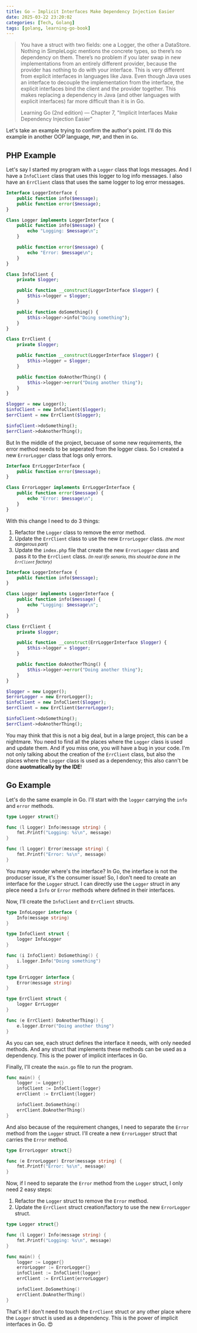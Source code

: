 ```yaml
---
title: Go — Implicit Interfaces Make Dependency Injection Easier
date: 2025-03-22 23:20:02 
categories: [Tech, Golang]
tags: [golang, learning-go-book]
---
```


> You have a struct with two fields: one a Logger, the other a DataStore. Nothing in SimpleLogic mentions the concrete types, so there’s no dependency on them. There’s no problem if you later swap in new implementations from an entirely different provider, because the provider has nothing to do with your interface. This is very different from explicit interfaces in languages like Java. Even though Java uses an interface to decouple the implementation from the interface, the explicit interfaces bind the client and the provider together. This makes replacing a dependency in Java (and other languages with explicit interfaces) far more difficult than it is in Go.
>
> <footer>Learning Go (2nd edition) — Chapter 7, "Implicit Interfaces Make Dependency Injection Easier"</footer>

Let's take an example trying to confirm the author's point. I'll do this example in another OOP language, `PHP`, and then in `Go`.

## PHP Example
Let's say I started my program with a `Logger` class that logs messages. And I have a `InfoClient` class that uses this logger to log info messages. I also have an `ErrClient` class that uses the same logger to log error messages.
```php Logger.php
Interface LoggerInterface {
    public function info($message);
    public function error($message);
}

Class Logger implements LoggerInterface {
    public function info($message) {
        echo "Logging: $message\n";
    }

    public function error($message) {
        echo "Error: $message\n";
    }
}
```
```php InfoClient.php
Class InfoClient {
    private $logger;

    public function __construct(LoggerInterface $logger) {
        $this->logger = $logger;
    }

    public function doSomething() {
        $this->logger->info("Doing something");
    }
}
```
```php ErrClient.php
Class ErrClient {
    private $logger;

    public function __construct(LoggerInterface $logger) {
        $this->logger = $logger;
    }

    public function doAnotherThing() {
        $this->logger->error("Doing another thing");
    }
}
```
```php index.php
$logger = new Logger();
$infoClient = new InfoClient($logger);
$errClient = new ErrClient($logger);

$infoClient->doSomething();
$errClient->doAnotherThing();
```
But In the middle of the project, becuase of some new requirements, the error method needs to be seperated from the logger class. So I created a new `ErrorLogger` class that logs only errors.
```php ErrorLogger.php
Interface ErrLoggerInterface {
    public function error($message);
}

Class ErrorLogger implements ErrLoggerInterface {
    public function error($message) {
        echo "Error: $message\n";
    }
}
```
With this change I need to do 3 things:
1. Refactor the `Logger` class to remove the error method.
2. Update the `ErrClient` class to use the new `ErrorLogger` class. <small>_(the most dangerous part)_</small>
3. Update the `index.php` file that create the new `ErrorLogger` class and pass it to the `ErrClient` class. <small>_(In real life senario, this should be done in the `ErrClient` factory)_</small>

```php Logger.php
Interface LoggerInterface {
    public function info($message);
}

Class Logger implements LoggerInterface {
    public function info($message) {
        echo "Logging: $message\n";
    }
}
```
```php ErrClient.php
Class ErrClient {
    private $logger;

    public function __construct(ErrLoggerInterface $logger) {
        $this->logger = $logger;
    }

    public function doAnotherThing() {
        $this->logger->error("Doing another thing");
    }
}
```
```php index.php
$logger = new Logger();
$errorLogger = new ErrorLogger();
$infoClient = new InfoClient($logger);
$errClient = new ErrClient($errorLogger);

$infoClient->doSomething();
$errClient->doAnotherThing();
```

You may think that this is not a big deal, but in a large project, this can be a nightmare. You need to find all the places where the `Logger` class is used and update them. And if you miss one, you will have a bug in your code. I'm not only talking about the creation of the `ErrClient` class, but also the places where the `Logger` class is used as a dependency; this also cann't be done **auotmatically by the IDE**!

## Go Example
Let's do the same example in Go. I'll start with the `logger` carrying the `info` and `error` methods.

```go Logger.go
type Logger struct{}

func (l Logger) Info(message string) {
    fmt.Printf("Logging: %s\n", message)
}

func (l Logger) Error(message string) {
    fmt.Printf("Error: %s\n", message)
}
```
You many wonder where's the interface? In Go, the interface is not the producser issue, it's the consumer issue! So, I don't need to create an interface for the `Logger` struct. I can directly use the `Logger` struct in any plece need a `Info` or `Error` methods where defined in their interfaces.

Now, I'll create the `InfoClient` and `ErrClient` structs.

```go InfoClient.go
type InfoLogger interface {
    Info(message string)
}

type InfoClient struct {
    logger InfoLogger
}

func (i InfoClient) DoSomething() {
    i.logger.Info("Doing something")
}
```
```go ErrClient.go
type ErrLogger interface {
    Error(message string)
}

type ErrClient struct {
    logger ErrLogger
}

func (e ErrClient) DoAnotherThing() {
    e.logger.Error("Doing another thing")
}
```
As you can see, each struct defines the interface it needs, with only needed methods. And any struct that implements these methods can be used as a dependency. This is the power of implicit interfaces in Go.

Finally, I'll create the `main.go` file to run the program.
```go main.go
func main() {
    logger := Logger{}
    infoClient := InfoClient{logger}
    errClient := ErrClient{logger}

    infoClient.DoSomething()
    errClient.DoAnotherThing()
}
```
And also because of the requirement changes, I need to separate the `Error` method from the `Logger` struct. I'll create a new `ErrorLogger` struct that carries the `Error` method.
```go ErrorLogger.go
type ErrorLogger struct{}

func (e ErrorLogger) Error(message string) {
    fmt.Printf("Error: %s\n", message)
}
```
Now, if I need to separate the `Error` method from the `Logger` struct, I only need 2 easy steps:
1. Refactor the `Logger` struct to remove the `Error` method.
2. Update the `ErrClient` struct creation/factory to use the new `ErrorLogger` struct.

```go ErrorLogger.go
type Logger struct{}

func (l Logger) Info(message string) {
    fmt.Printf("Logging: %s\n", message)
}
```
```go main.go
func main() {
    logger := Logger{}
    errorLogger := ErrorLogger{}
    infoClient := InfoClient{logger}
    errClient := ErrClient{errorLogger}

    infoClient.DoSomething()
    errClient.DoAnotherThing()
}
```
That's it! I don't need to touch the `ErrClient` struct or any other place where the `Logger` struct is used as a dependency. This is the power of implicit interfaces in Go. 😍
